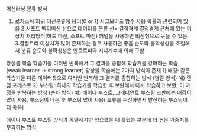 머신러닝 분류 방식
1. 로지스틱 회귀
        이진분류에 용이(0 or 1)
        시그모이드 함수 사용
        확률과 관련되어 있음
2.서포트 벡터머신
        선으로 데이터를 분류
        선= 결정경계
        결정경계 근처에 있는 이상치 처리방식(하드 마진, 소프트 마진)
        커널을 사용하면 비선형으로 묶을 수 있음
3.결정트리
        이상치가 많이 존재하는 경우 사용하면 좋음
        순도와 불확싱성을 조절해서 분류
        순도와 불확싱성은 엔트로피와 지니계수에 의해 구함

앙상블 학습
        학습기을 여러번 반복해서 그 결과를 종합해 학습기을 강화하는 학습 (weak learner -> strong learner)
        앙상블 학습에는 2가지 방식이 존재
        1) 배깅: 같은 학습기을 다른 데이터셋으로 여러번 반복해 그 결과를 종합하는 방식 (병렬 방식)
                예) 랜덤 포레스트
        2) 부스팅: 하나의 학습기를 학습한 후 보완해서 다시 학습하고 보완, 이 과정을 반복하는 방식 (순차 방식)
                 예) 에이다 부스트, 그래디언트 부스팅
        초반에는 배깅이 많이 사용, 부스팅이 나온 후 부스팅 많이 사용( 오류를 수정하면서 발전하는 부스팅이 더 좋음)

에이다 부스트
        부스팅 방식과 동일하지만 학습했을 때 틀렸는 부분에 더 높은 가중치를 부과하는 방식


        
        
